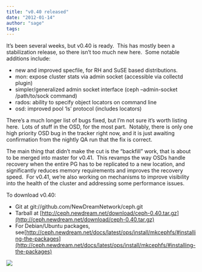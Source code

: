 ```yaml
---
title: "v0.40 released"
date: "2012-01-14"
author: "sage"
tags: 
---
```


It’s been several weeks, but v0.40 is ready.  This has mostly been a stabilization release, so there isn’t too much new here.  Some notable additions include:

- new and improved specfile, for RH and SuSE based distributions.
- mon: expose cluster stats via admin socket (accessible via collectd plugin)
- simpler/generalized admin socket interface (ceph –admin-socket /path/to/sock command)
- rados: ability to specify object locators on command line
- osd: improved pool ‘ls’ protocol (includes locators)

There’s a much longer list of bugs fixed, but I’m not sure it’s worth listing here.  Lots of stuff in the OSD, for the most part.  Notably, there is only one high priority OSD bug in the tracker right now, and it is just awaiting confirmation from the nightly QA run that the fix is correct.

The main thing that didn’t make the cut is the “backfill” work, that is about to be merged into master for v0.41.  This revamps the way OSDs handle recovery when the entire PG has to be replicated to a new location, and significantly reduces memory requirements and improves the recovery speed.  For v0.41, we’re also working on mechanisms to improve visibility into the health of the cluster and addressing some performance issues.

To download v0.40:

- Git at git://github.com/NewDreamNetwork/ceph.git
- Tarball at [http://ceph.newdream.net/download/ceph-0.40.tar.gz](http://ceph.newdream.net/download/ceph-0.40.tar.gz)
- For Debian/Ubuntu packages, see[http://ceph.newdream.net/docs/latest/ops/install/mkcephfs/#installing-the-packages](http://ceph.newdream.net/docs/latest/ops/install/mkcephfs/#installing-the-packages)

![](http://track.hubspot.com/__ptq.gif?a=268973&k=14&bu=http://ceph.com&r=http://ceph.com/releases/v0-40-released/&bvt=rss&p=wordpress)
